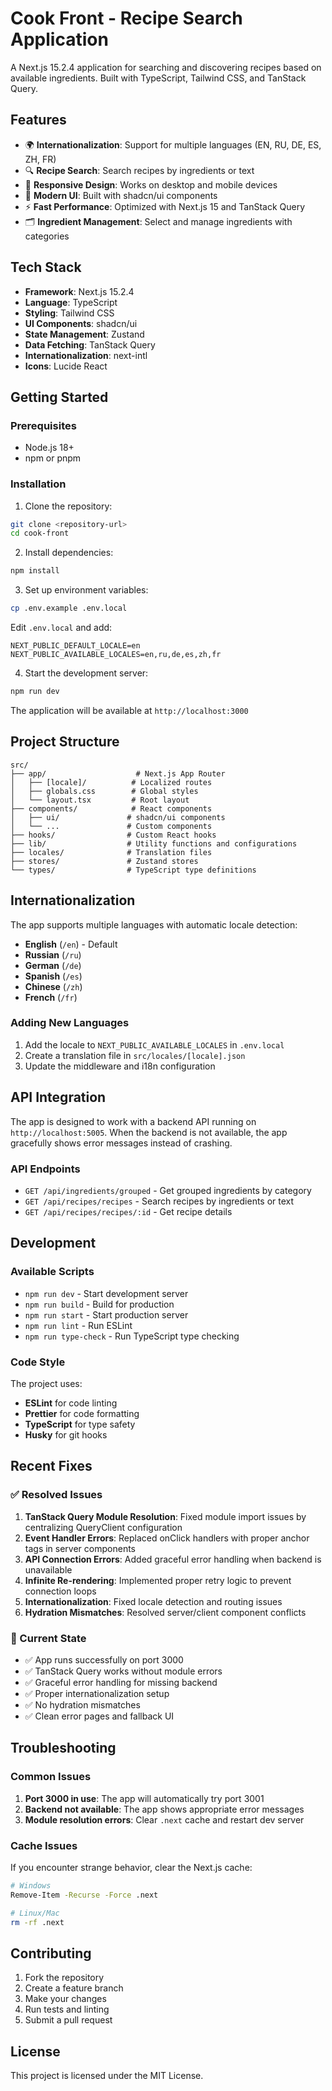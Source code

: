 # Cook Front - Recipe Search Application

A Next.js 15.2.4 application for searching and discovering recipes based on available ingredients. Built with TypeScript, Tailwind CSS, and TanStack Query.

## Features

- 🌍 **Internationalization**: Support for multiple languages (EN, RU, DE, ES, ZH, FR)
- 🔍 **Recipe Search**: Search recipes by ingredients or text
- 📱 **Responsive Design**: Works on desktop and mobile devices
- 🎨 **Modern UI**: Built with shadcn/ui components
- ⚡ **Fast Performance**: Optimized with Next.js 15 and TanStack Query
- 🗂️ **Ingredient Management**: Select and manage ingredients with categories

## Tech Stack

- **Framework**: Next.js 15.2.4
- **Language**: TypeScript
- **Styling**: Tailwind CSS
- **UI Components**: shadcn/ui
- **State Management**: Zustand
- **Data Fetching**: TanStack Query
- **Internationalization**: next-intl
- **Icons**: Lucide React

## Getting Started

### Prerequisites

- Node.js 18+
- npm or pnpm

### Installation

1. Clone the repository:

```bash
git clone <repository-url>
cd cook-front
```

2. Install dependencies:

```bash
npm install
```

3. Set up environment variables:

```bash
cp .env.example .env.local
```

Edit `.env.local` and add:

```env
NEXT_PUBLIC_DEFAULT_LOCALE=en
NEXT_PUBLIC_AVAILABLE_LOCALES=en,ru,de,es,zh,fr
```

4. Start the development server:

```bash
npm run dev
```

The application will be available at `http://localhost:3000`

## Project Structure

```
src/
├── app/                    # Next.js App Router
│   ├── [locale]/          # Localized routes
│   ├── globals.css        # Global styles
│   └── layout.tsx         # Root layout
├── components/            # React components
│   ├── ui/               # shadcn/ui components
│   └── ...               # Custom components
├── hooks/                # Custom React hooks
├── lib/                  # Utility functions and configurations
├── locales/              # Translation files
├── stores/               # Zustand stores
└── types/                # TypeScript type definitions
```

## Internationalization

The app supports multiple languages with automatic locale detection:

- **English** (`/en`) - Default
- **Russian** (`/ru`)
- **German** (`/de`)
- **Spanish** (`/es`)
- **Chinese** (`/zh`)
- **French** (`/fr`)

### Adding New Languages

1. Add the locale to `NEXT_PUBLIC_AVAILABLE_LOCALES` in `.env.local`
2. Create a translation file in `src/locales/[locale].json`
3. Update the middleware and i18n configuration

## API Integration

The app is designed to work with a backend API running on `http://localhost:5005`. When the backend is not available, the app gracefully shows error messages instead of crashing.

### API Endpoints

- `GET /api/ingredients/grouped` - Get grouped ingredients by category
- `GET /api/recipes/recipes` - Search recipes by ingredients or text
- `GET /api/recipes/recipes/:id` - Get recipe details

## Development

### Available Scripts

- `npm run dev` - Start development server
- `npm run build` - Build for production
- `npm run start` - Start production server
- `npm run lint` - Run ESLint
- `npm run type-check` - Run TypeScript type checking

### Code Style

The project uses:

- **ESLint** for code linting
- **Prettier** for code formatting
- **TypeScript** for type safety
- **Husky** for git hooks

## Recent Fixes

### ✅ Resolved Issues

1. **TanStack Query Module Resolution**: Fixed module import issues by centralizing QueryClient configuration
2. **Event Handler Errors**: Replaced onClick handlers with proper anchor tags in server components
3. **API Connection Errors**: Added graceful error handling when backend is unavailable
4. **Infinite Re-rendering**: Implemented proper retry logic to prevent connection loops
5. **Internationalization**: Fixed locale detection and routing issues
6. **Hydration Mismatches**: Resolved server/client component conflicts

### 🔧 Current State

- ✅ App runs successfully on port 3000
- ✅ TanStack Query works without module errors
- ✅ Graceful error handling for missing backend
- ✅ Proper internationalization setup
- ✅ No hydration mismatches
- ✅ Clean error pages and fallback UI

## Troubleshooting

### Common Issues

1. **Port 3000 in use**: The app will automatically try port 3001
2. **Backend not available**: The app shows appropriate error messages
3. **Module resolution errors**: Clear `.next` cache and restart dev server

### Cache Issues

If you encounter strange behavior, clear the Next.js cache:

```bash
# Windows
Remove-Item -Recurse -Force .next

# Linux/Mac
rm -rf .next
```

## Contributing

1. Fork the repository
2. Create a feature branch
3. Make your changes
4. Run tests and linting
5. Submit a pull request

## License

This project is licensed under the MIT License.
